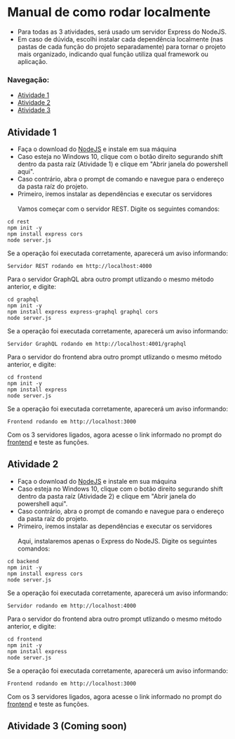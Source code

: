 
# Manual de como rodar localmente
- Para todas as 3 atividades, será usado um servidor Express do NodeJS.
- Em caso de dúvida, escolhi instalar cada dependência localmente (nas pastas de cada função do projeto separadamente) para tornar o projeto mais organizado, indicando qual função utiliza qual framework ou aplicação.

### Navegação:
- [Atividade 1](#atividade-1)
- [Atividade 2](#atividade-2)
- [Atividade 3](#atividade-3)

## Atividade 1
- Faça o download do [NodeJS](https://nodejs.org/pt) e instale em sua máquina
- Caso esteja no Windows 10, clique com o botão direito segurando shift dentro da pasta raíz (Atividade 1) e clique em "Abrir janela do powershell aqui".
- Caso contrário, abra o prompt de comando e navegue para o endereço da pasta raíz do projeto.
- Primeiro, iremos instalar as dependências e executar os servidores\
\
Vamos começar com o servidor REST. Digite os seguintes comandos:
```
cd rest
npm init -y 
npm install express cors
node server.js
```
Se a operação foi executada corretamente, aparecerá um aviso informando: 
```
Servidor REST rodando em http://localhost:4000
```
Para o servidor GraphQL abra outro prompt utlizando o mesmo método anterior, e digite:
```
cd graphql
npm init -y
npm install express express-graphql graphql cors
node server.js
```
Se a operação foi executada corretamente, aparecerá um aviso informando: 
```
Servidor GraphQL rodando em http://localhost:4001/graphql
```
Para o servidor do frontend abra outro prompt utlizando o mesmo método anterior, e digite:
```
cd frontend
npm init -y
npm install express
node server.js 
```
Se a operação foi executada corretamente, aparecerá um aviso informando: 
```
Frontend rodando em http://localhost:3000
```
Com os 3 servidores ligados, agora acesse o link informado no prompt do [frontend](http://localhost:3000) e teste as funções.

## Atividade 2
- Faça o download do [NodeJS](https://nodejs.org/pt) e instale em sua máquina
- Caso esteja no Windows 10, clique com o botão direito segurando shift dentro da pasta raíz (Atividade 2) e clique em "Abrir janela do powershell aqui".
- Caso contrário, abra o prompt de comando e navegue para o endereço da pasta raíz do projeto.
- Primeiro, iremos instalar as dependências e executar os servidores\
\
Aqui, instalaremos apenas o Express do NodeJS. Digite os seguintes comandos:
```
cd backend
npm init -y
npm install express cors
node server.js  
```
Se a operação foi executada corretamente, aparecerá um aviso informando: 
```
Servidor rodando em http://localhost:4000
```
Para o servidor do frontend abra outro prompt utlizando o mesmo método anterior, e digite:
```
cd frontend
npm init -y
npm install express
node server.js 
```
Se a operação foi executada corretamente, aparecerá um aviso informando: 
```
Frontend rodando em http://localhost:3000
```
Com os 3 servidores ligados, agora acesse o link informado no prompt do [frontend](http://localhost:3000) e teste as funções.

## Atividade 3 (Coming soon)
